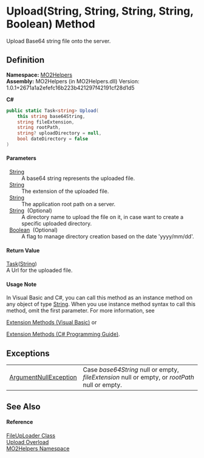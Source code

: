 # Upload(String, String, String, String, Boolean) Method


Upload Base64 string file onto the server.



## Definition
**Namespace:** <a href="bf0167f1-4967-5ff5-f4a0-31ea501661d0">MO2Helpers</a>  
**Assembly:** MO2Helpers (in MO2Helpers.dll) Version: 1.0.1+2671a1a2efefc16b223b421297f42191cf28d1d5

**C#**
``` C#
public static Task<string> Upload(
	this string base64String,
	string fileExtension,
	string rootPath,
	string? uploadDirectory = null,
	bool dateDirectory = false
)
```



#### Parameters
<dl><dt>  <a href="https://learn.microsoft.com/dotnet/api/system.string" target="_blank" rel="noopener noreferrer">String</a></dt><dd>A base64 string represents the uploaded file.</dd><dt>  <a href="https://learn.microsoft.com/dotnet/api/system.string" target="_blank" rel="noopener noreferrer">String</a></dt><dd>The extension of the uploaded file.</dd><dt>  <a href="https://learn.microsoft.com/dotnet/api/system.string" target="_blank" rel="noopener noreferrer">String</a></dt><dd>The application root path on a server.</dd><dt>  <a href="https://learn.microsoft.com/dotnet/api/system.string" target="_blank" rel="noopener noreferrer">String</a>  (Optional)</dt><dd>A directory name to upload the file on it, in case want to create a specific uploaded directory.</dd><dt>  <a href="https://learn.microsoft.com/dotnet/api/system.boolean" target="_blank" rel="noopener noreferrer">Boolean</a>  (Optional)</dt><dd>A flag to manage directory creation based on the date 'yyyy/mm/dd'.</dd></dl>

#### Return Value
<a href="https://learn.microsoft.com/dotnet/api/system.threading.tasks.task-1" target="_blank" rel="noopener noreferrer">Task</a>(<a href="https://learn.microsoft.com/dotnet/api/system.string" target="_blank" rel="noopener noreferrer">String</a>)  
A Url for the uploaded file.

#### Usage Note
In Visual Basic and C#, you can call this method as an instance method on any object of type <a href="https://learn.microsoft.com/dotnet/api/system.string" target="_blank" rel="noopener noreferrer">String</a>. When you use instance method syntax to call this method, omit the first parameter. For more information, see <a href="https://docs.microsoft.com/dotnet/visual-basic/programming-guide/language-features/procedures/extension-methods" target="_blank" rel="noopener noreferrer">

Extension Methods (Visual Basic)</a> or <a href="https://docs.microsoft.com/dotnet/csharp/programming-guide/classes-and-structs/extension-methods" target="_blank" rel="noopener noreferrer">

Extension Methods (C# Programming Guide)</a>.

## Exceptions
<table>
<tr>
<td><a href="https://learn.microsoft.com/dotnet/api/system.argumentnullexception" target="_blank" rel="noopener noreferrer">ArgumentNullException</a></td>
<td>Case <em>base64String</em> null or empty, <em>fileExtension</em> null or empty, or <em>rootPath</em> null or empty.</td></tr>
</table>

## See Also


#### Reference
<a href="b99a23e5-2cc6-3ee6-0213-e2f5ccf72143">FileUpLoader Class</a>  
<a href="cf8c8265-505a-8a37-c89c-e7cf293cae71">Upload Overload</a>  
<a href="bf0167f1-4967-5ff5-f4a0-31ea501661d0">MO2Helpers Namespace</a>  
